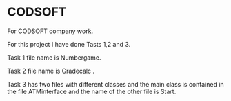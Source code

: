 # CODSOFT
For CODSOFT company work.


For this project I have done Tasts 1,2 and 3.

Task 1 file name is Numbergame.

Task 2 file name is Gradecalc .

Task 3 has two files with different classes and the main class is contained in the file ATMinterface and the name of the other file is Start.
